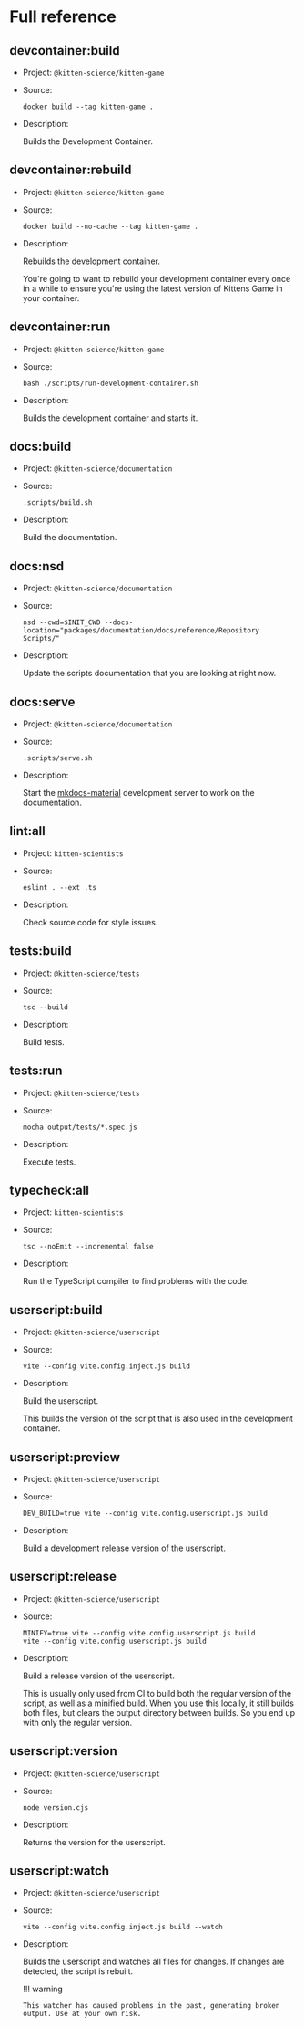 # Full reference

## devcontainer:build

-   Project: `@kitten-science/kitten-game`
-   Source:

    ```shell
    docker build --tag kitten-game .
    ```

-   Description:

    Builds the Development Container.

## devcontainer:rebuild

-   Project: `@kitten-science/kitten-game`
-   Source:

    ```shell
    docker build --no-cache --tag kitten-game .
    ```

-   Description:

    Rebuilds the development container.

    You're going to want to rebuild your development container every once in a while to ensure you're using the latest version of Kittens Game in your container.

## devcontainer:run

-   Project: `@kitten-science/kitten-game`
-   Source:

    ```shell
    bash ./scripts/run-development-container.sh
    ```

-   Description:

    Builds the development container and starts it.

## docs:build

-   Project: `@kitten-science/documentation`
-   Source:

    ```shell
    .scripts/build.sh
    ```

-   Description:

    Build the documentation.

## docs:nsd

-   Project: `@kitten-science/documentation`
-   Source:

    ```shell
    nsd --cwd=$INIT_CWD --docs-location="packages/documentation/docs/reference/Repository Scripts/"
    ```

-   Description:

    Update the scripts documentation that you are looking at right now.

## docs:serve

-   Project: `@kitten-science/documentation`
-   Source:

    ```shell
    .scripts/serve.sh
    ```

-   Description:

    Start the [mkdocs-material](https://squidfunk.github.io/mkdocs-material/) development server to work on the documentation.

## lint:all

-   Project: `kitten-scientists`
-   Source:

    ```shell
    eslint . --ext .ts
    ```

-   Description:

    Check source code for style issues.

## tests:build

-   Project: `@kitten-science/tests`
-   Source:

    ```shell
    tsc --build
    ```

-   Description:

    Build tests.

## tests:run

-   Project: `@kitten-science/tests`
-   Source:

    ```shell
    mocha output/tests/*.spec.js
    ```

-   Description:

    Execute tests.

## typecheck:all

-   Project: `kitten-scientists`
-   Source:

    ```shell
    tsc --noEmit --incremental false
    ```

-   Description:

    Run the TypeScript compiler to find problems with the code.

## userscript:build

-   Project: `@kitten-science/userscript`
-   Source:

    ```shell
    vite --config vite.config.inject.js build
    ```

-   Description:

    Build the userscript.

    This builds the version of the script that is also used in the development container.

## userscript:preview

-   Project: `@kitten-science/userscript`
-   Source:

    ```shell
    DEV_BUILD=true vite --config vite.config.userscript.js build
    ```

-   Description:

    Build a development release version of the userscript.

## userscript:release

-   Project: `@kitten-science/userscript`
-   Source:

    ```shell
    MINIFY=true vite --config vite.config.userscript.js build
    vite --config vite.config.userscript.js build
    ```

-   Description:

    Build a release version of the userscript.

    This is usually only used from CI to build both the regular version of the script, as well as a minified build. When you use this locally, it still builds both files, but clears the output directory between builds. So you end up with only the regular version.

## userscript:version

-   Project: `@kitten-science/userscript`
-   Source:

    ```shell
    node version.cjs
    ```

-   Description:

    Returns the version for the userscript.

## userscript:watch

-   Project: `@kitten-science/userscript`
-   Source:

    ```shell
    vite --config vite.config.inject.js build --watch
    ```

-   Description:

    Builds the userscript and watches all files for changes. If changes are detected, the script is rebuilt.

    !!! warning

        This watcher has caused problems in the past, generating broken output. Use at your own risk.

